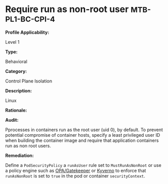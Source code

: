 # Require run as non-root user <small>MTB-PL1-BC-CPI-4</small>

**Profile Applicability:**

Level 1

**Type:**

Behavioral

**Category:**

Control Plane Isolation

**Description:**

Linux 

**Rationale:**


**Audit:**

Pprocesses in containers run as the root user (uid 0), by default. To prevent potential compromise of container hosts, specify a least privileged user ID when building the container image and require that application containers run as non root users.

**Remediation:**

Define a `PodSecurityPolicy` a `runAsUser` rule set to `MustRunAsNonRoot` or use a policy engine such as [OPA/Gatekeeper](https://github.com/open-policy-agent/gatekeeper) or [Kyverno](https://kyverno.io) to enforce that `runAsNonRoot` is set to `true` in the pod or container `securityContext`.
